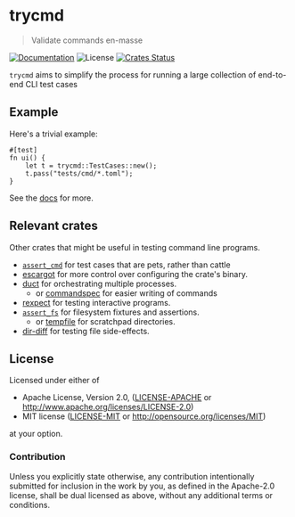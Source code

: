 # trycmd

> Validate commands en-masse

[![Documentation](https://img.shields.io/badge/docs-master-blue.svg)][Documentation]
![License](https://img.shields.io/crates/l/trycmd.svg)
[![Crates Status](https://img.shields.io/crates/v/trycmd.svg)](https://crates.io/crates/trycmd)

`trycmd` aims to simplify the process for running a large collection of end-to-end CLI test cases

## Example

Here's a trivial example:

```rust,no_run
#[test]
fn ui() {
    let t = trycmd::TestCases::new();
    t.pass("tests/cmd/*.toml");
}
```

See the [docs](http://docs.rs/trycmd) for more.

## Relevant crates

Other crates that might be useful in testing command line programs.
* [`assert_cmd`][assert_cmd] for test cases that are pets, rather than cattle
* [escargot][escargot] for more control over configuring the crate's binary.
* [duct][duct] for orchestrating multiple processes.
  * or [commandspec] for easier writing of commands
* [rexpect][rexpect] for testing interactive programs.
* [`assert_fs`][assert_fs] for filesystem fixtures and assertions.
  * or [tempfile][tempfile] for scratchpad directories.
* [dir-diff][dir-diff] for testing file side-effects.

[escargot]: http://docs.rs/escargot
[rexpect]: https://crates.io/crates/rexpect
[dir-diff]: https://crates.io/crates/dir-diff
[tempfile]: https://crates.io/crates/tempfile
[duct]: https://crates.io/crates/duct
[assert_fs]: https://crates.io/crates/assert_fs
[assert_cmd]: https://crates.io/crates/assert_cmd
[commandspec]: https://crates.io/crates/commandspec

## License

Licensed under either of

 * Apache License, Version 2.0, ([LICENSE-APACHE](LICENSE-APACHE) or http://www.apache.org/licenses/LICENSE-2.0)
 * MIT license ([LICENSE-MIT](LICENSE-MIT) or http://opensource.org/licenses/MIT)

at your option.

### Contribution

Unless you explicitly state otherwise, any contribution intentionally
submitted for inclusion in the work by you, as defined in the Apache-2.0
license, shall be dual licensed as above, without any additional terms or
conditions.

[Crates.io]: https://crates.io/crates/trycmd
[Documentation]: https://docs.rs/trycmd

